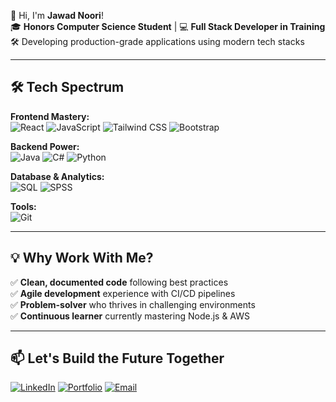 👋 Hi, I'm **Jawad Noori**!  
🎓 **Honors Computer Science Student** | 💻 **Full Stack Developer in Training**  
🛠️ Developing production-grade applications using modern tech stacks

---

## 🛠️ **Tech Spectrum**  

**Frontend Mastery:**  
![React](https://img.shields.io/badge/React-Expert-61DAFB?style=flat&logo=react&logoColor=black)
![JavaScript](https://img.shields.io/badge/JavaScript-ES6+-F7DF1E?style=flat&logo=javascript&logoColor=black)
![Tailwind CSS](https://img.shields.io/badge/Tailwind_CSS-Pro-06B6D4?style=flat&logo=tailwind-css&logoColor=white)
![Bootstrap](https://img.shields.io/badge/Bootstrap-5-7952B3?style=flat&logo=bootstrap&logoColor=white)

**Backend Power:**  
![Java](https://img.shields.io/badge/Java-Spring_Boot_Experience-ED8B00?style=flat&logo=openjdk&logoColor=white)
![C#](https://img.shields.io/badge/C%23-.NET_Core-239120?style=flat&logo=c-sharp&logoColor=white)
![Python](https://img.shields.io/badge/Python-Django_Flask-3776AB?style=flat&logo=python&logoColor=white)

**Database & Analytics:**  
![SQL](https://img.shields.io/badge/SQL-Query_Optimization-4479A1?style=flat&logo=mysql&logoColor=white)
![SPSS](https://img.shields.io/badge/SPSS-Data_Analysis-FF6F00?style=flat&logo=ibm&logoColor=white)

**Tools:**  
![Git](https://img.shields.io/badge/Git-GitHub_Actions-F05032?style=flat&logo=git&logoColor=white)

---

## 💡 **Why Work With Me?**  

✅ **Clean, documented code** following best practices  
✅ **Agile development** experience with CI/CD pipelines  
✅ **Problem-solver** who thrives in challenging environments  
✅ **Continuous learner** currently mastering Node.js & AWS  

---

## 📫 **Let's Build the Future Together**  

[![LinkedIn](https://img.shields.io/badge/Let's%20Connect%20on%20LinkedIn-0A66C2?style=for-the-badge&logo=linkedin&logoColor=white)](https://www.linkedin.com/in/jawadnoori1/)
[![Portfolio](https://img.shields.io/badge/Explore%20My%20Portfolio-4285F4?style=for-the-badge&logo=google-chrome&logoColor=white)](https://jawadnoori.co.uk)
[![Email](https://img.shields.io/badge/Email%20Me-FF6B6B?style=for-the-badge&logo=gmail&logoColor=white)](mailto:jawadnoori1@outlook.com)
